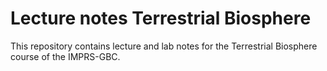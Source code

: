 # Lecture notes Terrestrial Biosphere
This repository contains lecture and lab notes for the Terrestrial Biosphere course of the IMPRS-GBC.

